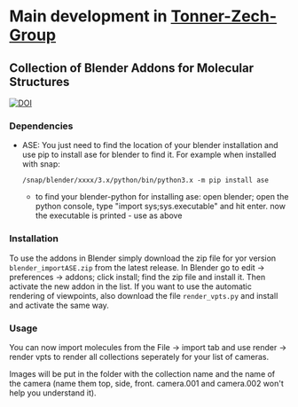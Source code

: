 # Main development in [Tonner-Zech-Group](https://github.com/Tonner-Zech-Group/blender-importASE)

## Collection of Blender Addons for Molecular Structures

[![DOI](https://zenodo.org/badge/DOI/10.5281/zenodo.10776696.svg)](https://doi.org/10.5281/zenodo.10776696)

### Dependencies

* ASE: You just need to find the location of your blender installation and use pip to install ase for blender to find it. For example when installed with snap:

  `/snap/blender/xxxx/3.x/python/bin/python3.x -m pip install ase`

  * to find your blender-python for installing ase: open blender; open the python console, type "import sys;sys.executable" and hit enter. now the executable is printed - use as above

### Installation

To use the addons in Blender simply download the zip file for yor version `blender_importASE.zip` from the latest release. In Blender go to edit -> preferences -> addons; click install; find the zip file and install it. Then activate the new addon in the list. If you want to use the automatic rendering of viewpoints, also download the file `render_vpts.py` and install and activate the same way.

### Usage

You can now import molecules from the File -> import tab and use render -> render vpts to render all collections seperately for your list of cameras.

Images will be put in the folder with the collection name and the name of the camera (name them top, side, front. camera.001 and camera.002 won't help you understand it).
